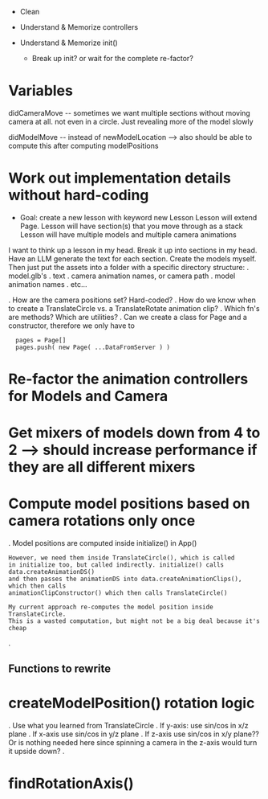 

- Clean
- Understand & Memorize controllers

- Understand & Memorize init()
  - Break up init? or wait for the complete re-factor?











# Variables
didCameraMove -- sometimes we want multiple sections without moving camera at all. not even in a circle. Just revealing more of the model slowly

didModelMove -- instead of newModelLocation --> also should be able to compute this after computing modelPositions












# Work out implementation details without hard-coding
  
- Goal: 
create a new lesson with keyword new Lesson
Lesson will extend Page. 
 Lesson will have section(s) that you move through as a stack
 Lesson will have multiple models and multiple camera animations

I want to think up a lesson in my head. Break it up into sections in my head.
Have an LLM generate the text for each section. 
Create the models myself. 
Then just put the assets into a folder with a specific directory structure:
  . model.glb's
  . text
  . camera animation names, or camera path
  . model animation names
  . etc...



. How are the camera positions set? Hard-coded? 
. How do we know when to create a TranslateCircle vs. a TranslateRotate animation clip?
. Which fn's are methods? Which are utilities?
. Can we create a class for Page and a constructor, therefore we only have to 
      
      pages = Page[]
      pages.push( new Page( ...DataFromServer ) )





# Re-factor the animation controllers for Models and Camera



# Get mixers of models down from 4 to 2 --> should increase performance if they are all different mixers




# Compute model positions based on camera rotations only once
  . Model positions are computed inside initialize() in App() 

    However, we need them inside TranslateCircle(), which is called
    in initialize too, but called indirectly. initialize() calls data.createAnimationDS()
    and then passes the animationDS into data.createAnimationClips(), which then calls 
    animationClipConstructor() which then calls TranslateCircle()
    
    My current approach re-computes the model position inside TranslateCircle.
    This is a wasted computation, but might not be a big deal because it's cheap
.



## Functions to rewrite

# createModelPosition() rotation logic
 . Use what you learned from TranslateCircle
    . If y-axis: 
      use sin/cos in x/z plane
    . If x-axis
      use sin/cos in y/z plane 
    . If z-axis
      use sin/cos in x/y plane?? Or is nothing needed here since spinning a camera in the z-axis would turn it upside down?
.

# findRotationAxis()


